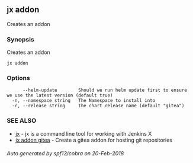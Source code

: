 ## jx addon

Creates an addon

### Synopsis


Creates an addon

```
jx addon
```

### Options

```
      --helm-update        Should we run helm update first to ensure we use the latest version (default true)
  -n, --namespace string   The Namespace to install into
  -r, --release string     The chart release name (default "gitea")
```

### SEE ALSO
* [jx](jx.md)	 - jx is a command line tool for working with Jenkins X
* [jx addon gitea](jx_addon_gitea.md)	 - Create a gitea addon for hosting git repositories

###### Auto generated by spf13/cobra on 20-Feb-2018
